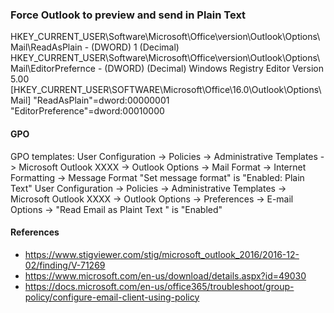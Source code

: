 ### Force Outlook to preview and send in Plain Text
HKEY_CURRENT_USER\Software\Microsoft\Office\version\Outlook\Options\Mail\ReadAsPlain - (DWORD) 1 (Decimal)
HKEY_CURRENT_USER\Software\Microsoft\Office\version\Outlook\Options\Mail\EditorPrefernce - (DWORD) (Decimal)
    Windows Registry Editor Version 5.00
    [HKEY_CURRENT_USER\SOFTWARE\Microsoft\Office\16.0\Outlook\Options\Mail]
    "ReadAsPlain"=dword:00000001
    "EditorPreference"=dword:00010000

#### GPO
GPO templates:
User Configuration -> Policies -> Administrative Templates -> Microsoft Outlook XXXX -> Outlook Options -> Mail Format -> Internet Formatting -> Message Format "Set message format" is "Enabled: Plain Text"
User Configuration -> Policies -> Administrative Templates -> Microsoft Outlook XXXX -> Outlook Options -> Preferences -> E-mail Options -> "Read Email as Plaint Text " is "Enabled"

#### References
- https://www.stigviewer.com/stig/microsoft_outlook_2016/2016-12-02/finding/V-71269
- https://www.microsoft.com/en-us/download/details.aspx?id=49030
- https://docs.microsoft.com/en-us/office365/troubleshoot/group-policy/configure-email-client-using-policy
